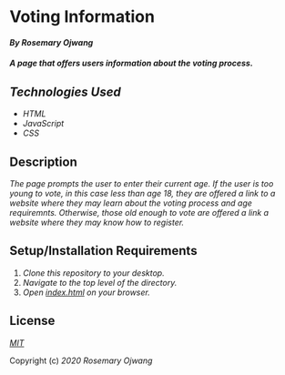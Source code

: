 # Voting Information

#### _By **Rosemary Ojwang**_
#### _A page that offers users information about the voting process._

## _Technologies Used_
* _HTML_
* _JavaScript_
* _CSS_

## Description
_The page prompts the user to enter their current age. If the user is too young to vote, in this case less than age 18, they are offered a link to a website where they may learn about the voting process and age requiremnts. Otherwise, those old enough to vote are offered a link a website where they may know how to register._

## Setup/Installation Requirements
1. _Clone this repository to your desktop._
2. _Navigate to the top level of the directory._
3. _Open [index.html](index.html) on your browser._

## License
_[MIT](https://opensource.org/licenses/MIT)_

Copyright (c) _2020_ _Rosemary Ojwang_
